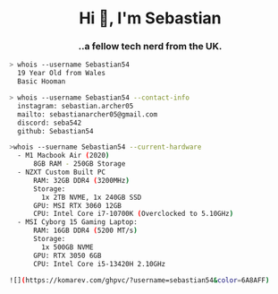 <h1 align="center">Hi 👋, I'm Sebastian</h1>
<h3 align="center">..a fellow tech nerd from the UK.</h3>

````bash
> whois --username Sebastian54
  19 Year Old from Wales
  Basic Hooman
````

````bash
> whois --username Sebastian54 --contact-info
  instagram: sebastian.archer05
  mailto: sebastianarcher05@gmail.com
  discord: seba542
  github: Sebastian54
````

````bash
>whois --suername Sebastian54 --current-hardware
  - M1 Macbook Air (2020)
      8GB RAM - 250GB Storage
  - NZXT Custom Built PC
      RAM: 32GB DDR4 (3200MHz)
      Storage:
        1x 2TB NVME, 1x 240GB SSD
      GPU: MSI RTX 3060 12GB
      CPU: Intel Core i7-10700K (Overclocked to 5.10GHz)
  - MSI Cyborg 15 Gaming Laptop:
      RAM: 16GB DDR4 (5200 MT/s)
      Storage:
        1x 500GB NVME
      GPU: RTX 3050 6GB
      CPU: Intel Core i5-13420H 2.10GHz

![](https://komarev.com/ghpvc/?username=sebastian54&color=6A8AFF)
